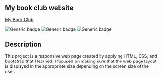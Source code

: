## My book club website
[My Book Club](http://jwd-activity.github.io/mybookclub/)

![Generic badge](https://img.shields.io/badge/HTML-blue.svg)
![Generic badge](https://img.shields.io/badge/CSS-brightgreen.svg) 
![Generic badge](https://img.shields.io/badge/Bootstrap-blueviolet.svg)

## Description
This project is a responsive web page created by applying HTML, CSS, and bootstrap that I learned. I focused on making sure that the web page layout is displayed in the appropriate size depending on the screen size of the user.
